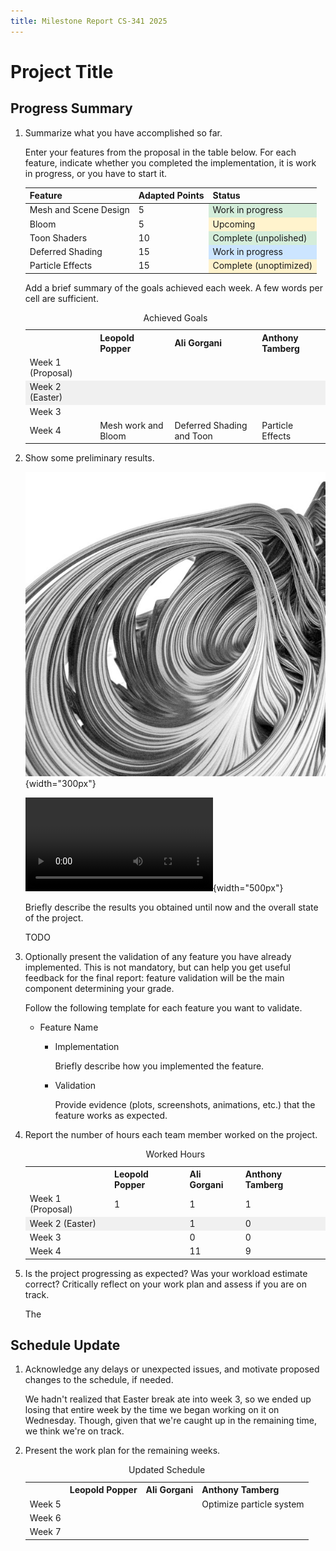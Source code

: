 ```yaml
---
title: Milestone Report CS-341 2025
---
```


# Project Title


## Progress Summary

1. Summarize what you have accomplished so far.

	Enter your features from the proposal in the table below. For each feature, indicate whether you completed the implementation, it is work in progress, or you have to start it.

	<table>
		<thead>
			<tr>
				<th>Feature</th>
				<th>Adapted Points</th>
				<th>Status</th>
			</tr>
		</thead>
		<tbody>
			<tr>
				<td>Mesh and Scene Design</td>
				<td>5</td>
				<td style="background-color: #d4edda;">Work in progress</td>
			</tr>
			<tr>
				<td>Bloom</td>
				<td>5</td>
				<td style="background-color: #fff3cd;">Upcoming</td>
			</tr>
			<tr>
				<td>Toon Shaders</td>
				<td>10</td>
				<td style="background-color: #d4edda;">Complete (unpolished)</td>
			</tr>
			<tr>
				<tr>
					<td>Deferred Shading</td>
					<td>15</td>
					<td style="background-color: #cce5ff;">Work in progress</td>
				</tr>
			</tr>
			<tr>
				<td>Particle Effects</td>
				<td>15</td>
				<td style="background-color: #fff3cd;">Complete (unoptimized)</td>
			</tr>
		</tbody>
	</table>

	Add a brief summary of the goals achieved each week. A few words per cell are sufficient.

	<table>
		<caption>Achieved Goals</caption>
		<tr>
			<th></th>
			<th>Leopold Popper</th>
			<th>Ali Gorgani</th>
			<th>Anthony Tamberg</th>
		</tr>
		<tr>
			<td>Week 1 (Proposal)</td>
			<td></td>
			<td></td>
			<td></td>
		</tr>
		<tr style="background-color: #f0f0f0;">
			<td>Week 2 (Easter)</td>
			<td></td>
			<td></td>
			<td></td>
		</tr>
		<tr>
			<td>Week 3</td>
			<td></td>
			<td></td>
			<td></td>
		</tr>
		<tr>
			<td>Week 4</td>
			<td>Mesh work and Bloom</td>
			<td>Deferred Shading and Toon</td>
			<td>Particle Effects</td>
		</tr>
	</table>


2. Show some preliminary results.

	![An image showing your progress.](images/demo.jpg){width="300px"}

	![A video showing your progress.](videos/demo.mp4){width="500px"}

	Briefly describe the results you obtained until now and the overall state of the project.

	TODO


3. Optionally present the validation of any feature you have already implemented. This is not mandatory, but can help you get useful feedback for the final report: feature validation will be the main component determining your grade. 

	Follow the following template for each feature you want to validate.

	- Feature Name

		- Implementation

			Briefly describe how you implemented the feature.

		- Validation

			Provide evidence (plots, screenshots, animations, etc.) that the feature works as expected.


4. Report the number of hours each team member worked on the project.

	<table>
		<caption>Worked Hours</caption>
		<tr>
			<th></th>
			<th>Leopold Popper</th>
			<th>Ali Gorgani</th>
			<th>Anthony Tamberg</th>
		</tr>
		<tr>
			<td>Week 1 (Proposal)</td>
			<td>1</td>
			<td>1</td>
			<td>1</td>
		</tr>
		<tr style="background-color: #f0f0f0;">
			<td>Week 2 (Easter)</td>
			<td></td>
			<td>1</td>
			<td>0</td>
		</tr>
		<tr>
			<td>Week 3</td>
			<td></td>
			<td>0</td>
			<td>0</td>
		</tr>
		<tr>
			<td>Week 4</td>
			<td></td>
			<td>11</td>
			<td>9</td>
		</tr>
	</table>

5. Is the project progressing as expected? Was your workload estimate correct? Critically reflect on your work plan and assess if you are on track.

	The 

	

## Schedule Update

1. Acknowledge any delays or unexpected issues, and motivate proposed changes to the schedule, if needed.

	We hadn't realized that Easter break ate into week 3, so we ended up losing that entire week by the time we began working on it on Wednesday. Though, given that we're caught up in the remaining time, we think we're on track.

2. Present the work plan for the remaining weeks.

	<table>
		<caption>Updated Schedule</caption>
		<tr>
			<th></th>
			<th>Leopold Popper</th>
			<th>Ali Gorgani</th>
			<th>Anthony Tamberg</th>
		</tr>
		<tr>
			<td>Week 5</td>
			<td></td>
			<td></td>
			<td>Optimize particle system</td>
		</tr>
		<tr>
			<td>Week 6</td>
			<td></td>
			<td></td>
			<td></td>
		</tr>
		<tr>
			<td>Week 7</td>
			<td></td>
			<td></td>
			<td></td>
		</tr>
	</table>
